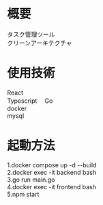 # 概要
タスク管理ツール  
クリーンアーキテクチャ

# 使用技術
React  
Typescript　 Go  
docker  
mysql

# 起動方法
1.docker compose up -d --build  
2.docker exec -it backend bash  
3.go run main.go  
4.docker exec -it frontend bash  
5.npm start
